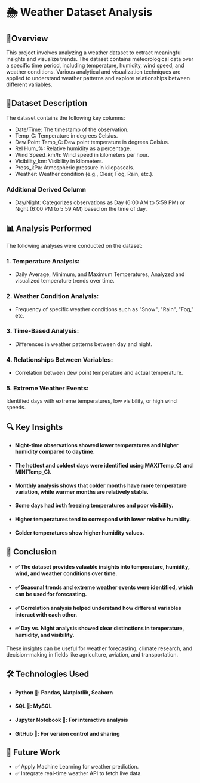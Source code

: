 # 🌦️ Weather Dataset Analysis

## 📌Overview
This project involves analyzing a weather dataset to extract meaningful insights and visualize trends. The dataset contains meteorological data over a specific time period, including temperature, humidity, wind speed, and weather conditions. Various analytical and visualization techniques are applied to understand weather patterns and explore relationships between different variables.


## 📂Dataset Description
The dataset contains the following key columns:

* Date/Time: The timestamp of the observation.
* Temp_C: Temperature in degrees Celsius.
* Dew Point Temp_C: Dew point temperature in degrees Celsius.
* Rel Hum_%: Relative humidity as a percentage.
* Wind Speed_km/h: Wind speed in kilometers per hour.
* Visibility_km: Visibility in kilometers.
* Press_kPa: Atmospheric pressure in kilopascals.
* Weather: Weather condition (e.g., Clear, Fog, Rain, etc.).


### Additional Derived Column
* Day/Night: Categorizes observations as Day (6:00 AM to 5:59 PM) or Night (6:00 PM to 5:59 AM) based on the time of day.


## 📊 Analysis Performed
The following analyses were conducted on the dataset:

### 1. Temperature Analysis:
* Daily Average, Minimum, and Maximum Temperatures, Analyzed and visualized temperature trends over time.
### 2. Weather Condition Analysis:
* Frequency of specific weather conditions such as "Snow", "Rain", "Fog," etc.
### 3. Time-Based Analysis:
* Differences in weather patterns between day and night.
### 4. Relationships Between Variables:
* Correlation between dew point temperature and actual temperature.
### 5. Extreme Weather Events:
Identified days with extreme temperatures, low visibility, or high wind speeds.


## 🔍 Key Insights
* #### Night-time observations showed lower temperatures and higher humidity compared to daytime.
* #### The hottest and coldest days were identified using MAX(Temp_C) and MIN(Temp_C).
* #### Monthly analysis shows that colder months have more temperature variation, while warmer months are relatively stable.
* #### Some days had both freezing temperatures and poor visibility.
* #### Higher temperatures tend to correspond with lower relative humidity.
* #### Colder temperatures show higher humidity values.

## 🚀 Conclusion
* #### ✅ The dataset provides valuable insights into temperature, humidity, wind, and weather conditions over time.
* #### ✅ Seasonal trends and extreme weather events were identified, which can be used for forecasting.
* #### ✅ Correlation analysis helped understand how different variables interact with each other.
* #### ✅ Day vs. Night analysis showed clear distinctions in temperature, humidity, and visibility.

These insights can be useful for weather forecasting, climate research, and decision-making in fields like agriculture, aviation, and transportation.

## 🛠️ Technologies Used
* #### Python 🐍: Pandas, Matplotlib, Seaborn
* #### SQL 💾: MySQL 
* #### Jupyter Notebook 📓: For interactive analysis
* #### GitHub 🔗: For version control and sharing

## 🔮 Future Work
* ✅ Apply Machine Learning for weather prediction.
* ✅ Integrate real-time weather API to fetch live data.


